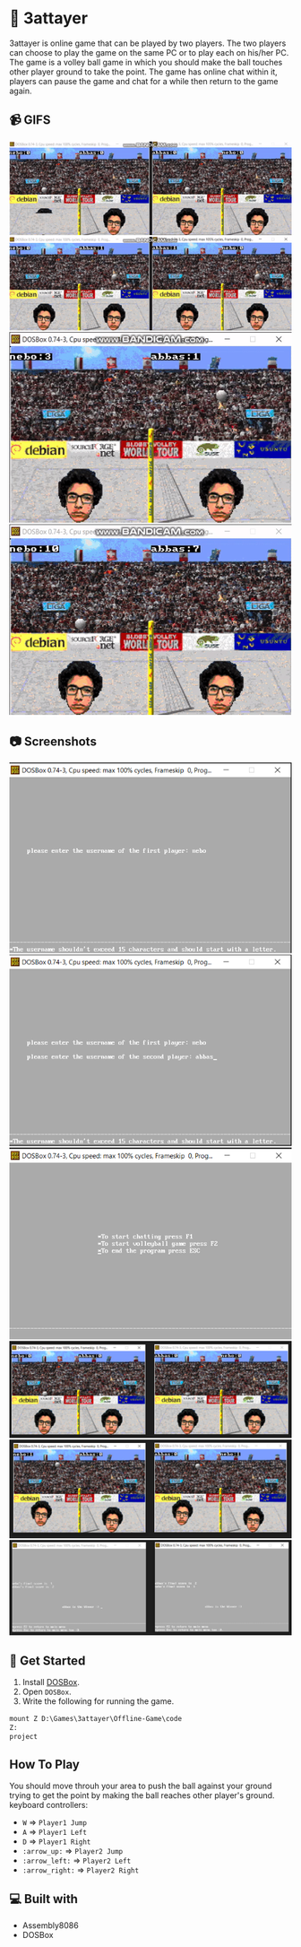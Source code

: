 # :basketball: 3attayer

3attayer is online game that can be played by two players. The two players can choose to play the game on the same PC or to play each on his/her PC. The game is a volley ball game in which you should make the ball touches other player ground to take the point. The game has online chat within it, players can pause the game and chat for a while then return to the game again.
## :video_camera: GIFS
<div align="center">
  <img src="https://github.com/El-Nebo/3attayer/blob/Offline-Game/GIFs/1.gif">
  <img src="https://github.com/El-Nebo/3attayer/blob/Offline-Game/GIFs/2.gif">
  <img src="https://github.com/El-Nebo/3attayer/blob/Offline-Game/GIFs/3.gif">
  <img src="https://github.com/El-Nebo/3attayer/blob/Offline-Game/GIFs/4.gif">
</div>
  
## 📷 Screenshots
<div align="center">
  <img src="https://github.com/El-Nebo/3attayer/blob/Offline-Game/Screen%20Shots/UserNames.PNG">
  <img src="https://github.com/El-Nebo/3attayer/blob/Offline-Game/Screen%20Shots/UserNames2.PNG">
  <img src="https://github.com/El-Nebo/3attayer/blob/Offline-Game/Screen%20Shots/MainMenu.PNG">
  <img src="https://github.com/El-Nebo/3attayer/blob/Offline-Game/Screen%20Shots/Game.PNG">
  <img src="https://github.com/El-Nebo/3attayer/blob/Offline-Game/Screen%20Shots/Game%202.PNG">
  <img src="https://github.com/El-Nebo/3attayer/blob/Offline-Game/Screen%20Shots/Score%20Screen.PNG">
</div>

## :triangular_flag_on_post: Get Started 
1. Install [DOSBox](https://www.dosbox.com/).
2. Open ```DOSBox```.
3. Write the following for running the game.
```
mount Z D:\Games\3attayer\Offline-Game\code
Z:
project
```

##  How To Play <a name = "play"></a>
You should move throuh your area to push the ball against your ground trying to get the point by making the ball reaches other player's ground.
keyboard controllers:
- ```W``` => ```Player1 Jump```
- ```A``` => ```Player1 Left```
- ```D``` => ```Player1 Right```
- ```:arrow_up:``` => ```Player2 Jump```
- ```:arrow_left:``` => ```Player2 Left```
- ```:arrow_right:``` => ```Player2 Right```

## 💻 Built with <a name = "tech"></a>
- Assembly8086
- DOSBox
